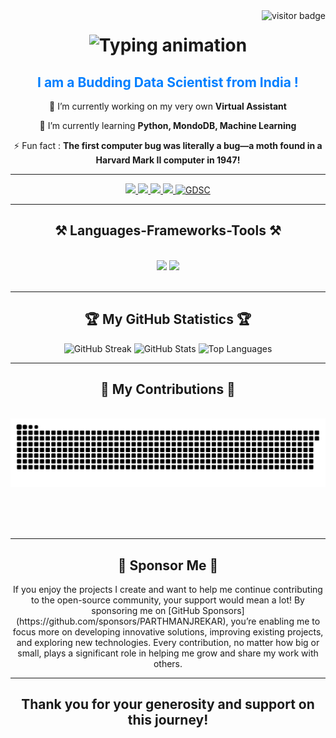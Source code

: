 <img align="right" src="https://visitor-badge.laobi.icu/badge?page_id=PARTHMANJREKAR.PARTHMANJREKAR" alt="visitor badge" />

<h1 align="center">
  <img src="https://readme-typing-svg.herokuapp.com/?font=Alphacorsa&size=280&center=true&vCenter=true&width=5000&height=600&duration=13000&lines=+Welcome!+I'm+Parth+Manjrekar👋;" alt="Typing animation" />
</h1>


<h2 align="center"; style="font-size: 100 px; color:#007FFF;">I am a Budding Data Scientist from India !</h2>


<div align="center">
 
 🔭 I’m currently working on my very own **Virtual Assistant**
 
 🌱 I’m currently learning **Python, MondoDB, Machine Learning**

⚡ Fun fact : **The first computer bug was literally a bug—a moth found in a Harvard Mark II computer in 1947!**


 </div>
 <hr/>
 
<div align="center"> 
  <a href="mailto:parthmanjrekar2546@gmail.com">
    <img src="https://img.shields.io/badge/Gmail-333333?style=for-the-badge&logo=gmail&logoColor=red" />
  </a>
  <a href="https://www.linkedin.com/in/parth-manjrekar-15127328b/" target="_blank">
    <img src="https://img.shields.io/badge/LinkedIn-0077B5?style=for-the-badge&logo=linkedin&logoColor=white" target="_blank" />
  </a>
  <a href="   "_blank">
     <img src="https://img.shields.io/badge/Portfolio-FF5722?style=for-the-badge&logo=todoist&logoColor=white" target="_blank" /> <!-- sqlite, safari, google-chrome are other good icon options -->
  </a>
  <a href="https://drive.google.com/file/d/1QZVgv0Y7Y8pLkART91Ak8NQC9xb0nxuy/view?usp=sharing"_blank">
     <img src="https://img.shields.io/badge/Resume-5363e9?style=for-the-badge&logo=todoist&logoColor=white" target="_blank" /> <!-- my resume  -->
  </a>
  <a href="https://g.dev/ParthManjrekar_Sakec" target="_blank">
     <img src="https://img.shields.io/badge/GDSC-%234285F4?style=for-the-badge&logo=google&logoColor=white" alt="GDSC">
</a>
</div>

 <hr/>
 
<h2 align="center">⚒️ Languages-Frameworks-Tools ⚒️</h2>
<br/>
<div align="center">
    <img src="https://skillicons.dev/icons?i=vscode,pycharm,linux,git,github,figma" />
    <img src="https://skillicons.dev/icons?i=python,arduino,raspberrypi,mysql,mongodb,java,firebase,html,css,c,cpp" /><br>
</div>

<br/>

<hr/>

<h2 align="center">🏆 My GitHub Statistics 🏆</h2>


<div align="center">
 
![GitHub Streak](https://streak-stats.demolab.com?user=PARTHMANJREKAR&theme=great-gatsby&hide_border=true&bg_color=000000)
![GitHub Stats](https://github-readme-stats.vercel.app/api?username=PARTHMANJREKAR&show_icons=true&theme=great-gatsby&hide_border=true&bg_color=000000)
![Top Languages](https://github-readme-stats.vercel.app/api/top-langs/?username=PARTHMANJREKAR&layout=compact&theme=great-gatsby&hide_border=true&bg_color=000000)

</div>
<hr/>

<div align="center">
  <h2>🐍 My Contributions 🐍</h2>
  <br>
  <img alt="snake eating my contributions" src="https://raw.githubusercontent.com/PARTHMANJREKAR/PARTHMANJREKAR/output/github-contribution-grid-snake.svg" />
  
  <br/><br/><br/>
</div>
<hr/>


<h2 align="center">💖 Sponsor Me 💖</h2>
<div align="center">
If you enjoy the projects I create and want to help me continue contributing to the open-source community, your support would mean a lot! By sponsoring me on [GitHub Sponsors](https://github.com/sponsors/PARTHMANJREKAR), you’re enabling me to focus more on developing innovative solutions, improving existing projects, and exploring new technologies. Every contribution, no matter how big or small, plays a significant role in helping me grow and share my work with others. 

<hr/>

<h2 align="center">Thank you for your generosity and support on this journey!</h2>

